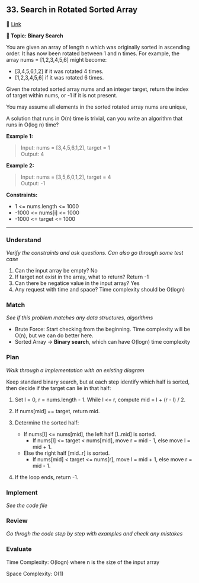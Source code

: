 ## 33. Search in Rotated Sorted Array

🔗 [Link](https://leetcode.com/problems/search-in-rotated-sorted-array/description/?envType=company&envId=tiktok&favoriteSlug=tiktok-thirty-days)

**📝 Topic: Binary Search**

You are given an array of length n which was originally sorted in ascending order. It has now been rotated between 1 and n times. For example, the array nums = [1,2,3,4,5,6] might become:

- [3,4,5,6,1,2] if it was rotated 4 times.
- [1,2,3,4,5,6] if it was rotated 6 times.

Given the rotated sorted array nums and an integer target, return the index of target within nums, or -1 if it is not present.

You may assume all elements in the sorted rotated array nums are unique,

A solution that runs in O(n) time is trivial, can you write an algorithm that runs in O(log n) time?

**Example 1:**

> Input: nums = [3,4,5,6,1,2], target = 1  
Output: 4  

**Example 2:**

> Input: nums = [3,5,6,0,1,2], target = 4  
Output: -1  

**Constraints:**

- 1 <= nums.length <= 1000
- -1000 <= nums[i] <= 1000
- -1000 <= target <= 1000


----

### Understand
_Verify the constraints and ask questions. Can also go through some test case_

1. Can the input array be empty? No
2. If target not exist in the array, what to return? Return -1
3. Can there be negatice value in the input array? Yes
4. Any request with time and space? Time complexity should be O(logn)


### Match
_See if this problem matches any data structures, algorithms_

- Brute Force: Start checking from the beginning. Time complexity will be O(n), but we can do better here.
- Sorted Array -> **Binary search**, which can have O(logn) time complexity


### Plan
_Walk through a implementation with an existing diagram_

Keep standard binary search, but at each step identify which half is sorted, then decide if the target can lie in that half:

1. Set l = 0, r = nums.length - 1. While l <= r, compute mid = l + (r - l) / 2.
2. If nums[mid] == target, return mid.
3. Determine the sorted half:
   - If nums[l] <= nums[mid], the left half [l..mid] is sorted.
      - If nums[l] <= target < nums[mid], move r = mid - 1, else move l = mid + 1.
   - Else the right half [mid..r] is sorted.
      - If nums[mid] < target <= nums[r], move l = mid + 1, else move r = mid - 1.

4. If the loop ends, return -1.


### Implement
_See the code file_


### Review
_Go throgh the code step by step with examples and check any mistakes_


### Evaluate

Time Complexity: O(logn) where n is the size of the input array

Space Complexity: O(1) 
